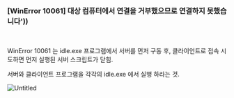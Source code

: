### [WinError 10061] 대상 컴퓨터에서 연결을 거부했으므로 연결하지 못했습니다'))

<br/>

WinError 10061 는 idle.exe 프로그램에서 서버를 먼저 구동 후, 클라이언트로 접속 시도하면 먼저 실행된 서버 스크립트가 닫힘.

 서버와 클라이언트 프로그램을 각각의  idle.exe 에서 실행 하라는 것.
 
 ![Untitled](https://user-images.githubusercontent.com/57824945/116175351-157f9280-a74b-11eb-9e07-fb88f04f41d9.png)
